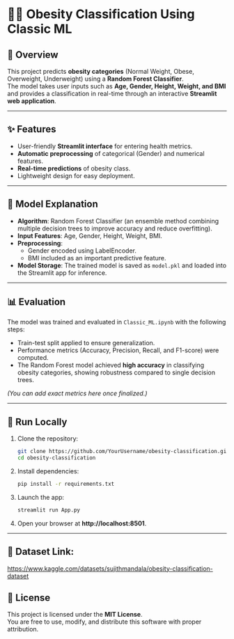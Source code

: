 # 🧑‍⚕️ Obesity Classification Using Classic ML

## 📖 Overview
This project predicts **obesity categories** (Normal Weight, Obese, Overweight, Underweight) using a **Random Forest Classifier**.  
The model takes user inputs such as **Age, Gender, Height, Weight, and BMI** and provides a classification in real-time through an interactive **Streamlit web application**.  

---

## ✨ Features
- User-friendly **Streamlit interface** for entering health metrics.  
- **Automatic preprocessing** of categorical (Gender) and numerical features.  
- **Real-time predictions** of obesity class.  
- Lightweight design for easy deployment.  

---

## 🧠 Model Explanation
- **Algorithm**: Random Forest Classifier (an ensemble method combining multiple decision trees to improve accuracy and reduce overfitting).  
- **Input Features**: Age, Gender, Height, Weight, BMI.  
- **Preprocessing**:  
  - Gender encoded using LabelEncoder.  
  - BMI included as an important predictive feature.  
- **Model Storage**: The trained model is saved as `model.pkl` and loaded into the Streamlit app for inference.  

---

## 📊 Evaluation
The model was trained and evaluated in `Classic_ML.ipynb` with the following steps:
- Train-test split applied to ensure generalization.  
- Performance metrics (Accuracy, Precision, Recall, and F1-score) were computed.  
- The Random Forest model achieved **high accuracy** in classifying obesity categories, showing robustness compared to single decision trees.  

*(You can add exact metrics here once finalized.)*  

---

## 🚀 Run Locally
1. Clone the repository:
   ```bash
   git clone https://github.com/YourUsername/obesity-classification.git
   cd obesity-classification
   ```
2. Install dependencies:
   ```bash
   pip install -r requirements.txt
   ```
3. Launch the app:
   ```bash
   streamlit run App.py
   ```
4. Open your browser at **http://localhost:8501**.

---

## 🔗 Dataset Link:
https://www.kaggle.com/datasets/sujithmandala/obesity-classification-dataset

## 📜 License
This project is licensed under the **MIT License**.  
You are free to use, modify, and distribute this software with proper attribution.  
